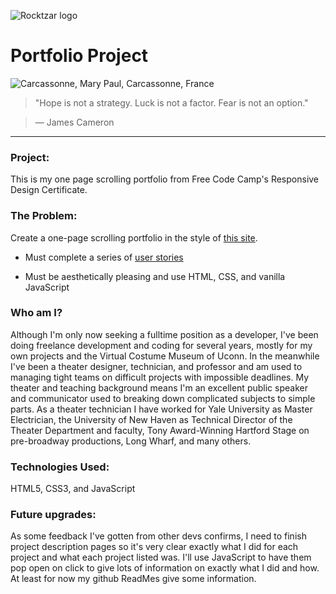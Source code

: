 ![Rocktzar logo](https://res.cloudinary.com/mpauldesigns/image/upload/c_scale,q_100,w_200/v1540421311/rocktzar_red.png)

# Portfolio Project

![Carcassonne, Mary Paul, Carcassonne, France](https://res.cloudinary.com/mpauldesigns/image/upload/v1543509241/_8_DSC0487.jpg)

>"Hope is not a strategy. Luck is not a factor. Fear is not an option."

>― James Cameron

---

### Project:

This is my one page scrolling portfolio from Free Code Camp's Responsive Design Certificate. 

### The Problem:

Create a one-page scrolling portfolio in the style of [this site]( https://codepen.io/freeCodeCamp/full/zNBOYG).
  
* Must complete a series of [user stories](https://learn.freecodecamp.org/responsive-web-design/responsive-web-design-projects/build-a-personal-portfolio-webpage)

* Must be aesthetically pleasing and use HTML, CSS, and vanilla JavaScript

### Who am I?

Although I'm only now seeking a fulltime position as a developer, I've been doing freelance development and coding for several years, mostly for my own projects and the Virtual Costume Museum of Uconn. In the meanwhile I've been a theater designer, technician, and professor and am used to managing tight teams on difficult projects with impossible deadlines. My theater and teaching background means I'm an excellent public speaker and communicator used to breaking down complicated subjects to simple parts. As a theater technician I have worked for Yale University as Master Electrician, the University of New Haven as Technical Director of the Theater Department and faculty, Tony Award-Winning Hartford Stage on pre-broadway productions, Long Wharf, and many others. 

### Technologies Used:

HTML5, CSS3, and JavaScript

### Future upgrades:

As some feedback I've gotten from other devs confirms, I need to finish project description pages so it's very clear exactly what I did for each project and what each project listed was. I'll use JavaScript to have them pop open on click to give lots of information on exactly what I did and how. At least for now my github ReadMes give some information.
